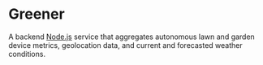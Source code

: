 # Greener
A backend [Node.js](https://nodejs.org/en/) service that aggregates autonomous lawn and garden device metrics, geolocation data, and current and forecasted weather conditions.